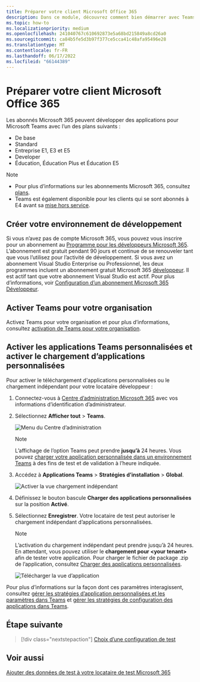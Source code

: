 ```yaml
---
title: Préparer votre client Microsoft Office 365
description: Dans ce module, découvrez comment bien démarrer avec Teams dans Microsoft 365 et créer votre environnement de développement
ms.topic: how-to
ms.localizationpriority: medium
ms.openlocfilehash: 241040767c610692873e5a68bd215849a8cd26a0
ms.sourcegitcommit: ca84b5fe5d3b97f377ce5cca41c48afa95496e28
ms.translationtype: MT
ms.contentlocale: fr-FR
ms.lasthandoff: 06/17/2022
ms.locfileid: "66144389"
---
```

# <a name="prepare-your-microsoft-365-tenant"></a>Préparer votre client Microsoft Office 365

Les abonnés Microsoft 365 peuvent développer des applications pour Microsoft Teams avec l’un des plans suivants :

* De base
* Standard
* Entreprise E1, E3 et E5
* Developer
* Éducation, Éducation Plus et Éducation E5

> [!NOTE]
>
> * Pour plus d’informations sur les abonnements Microsoft 365, consultez [plans](https://products.office.com/business/compare-more-office-365-for-business-plans).
> * Teams est également disponible pour les clients qui se sont abonnés à E4 avant sa [mise hors service](https://support.office.com//article/important-information-for-office-365-enterprise-e4-customers-f9572348-43a2-43fa-a3d8-3b6c9c042147).

## <a name="create-your-development-environment"></a>Créer votre environnement de développement

Si vous n’avez pas de compte Microsoft 365, vous pouvez vous inscrire pour un abonnement au [Programme pour les développeurs Microsoft 365](https://developer.microsoft.com/microsoft-365/dev-program). L’abonnement est gratuit pendant 90 jours et continue de se renouveler tant que vous l’utilisez pour l’activité de développement. Si vous avez un abonnement Visual Studio Enterprise ou Professionnel, les deux programmes incluent un abonnement gratuit Microsoft 365 [développeur](https://aka.ms/MyVisualStudioBenefits). Il est actif tant que votre abonnement Visual Studio est actif. Pour plus d’informations, voir [Configuration d’un abonnement Microsoft 365 Développeur](/office/developer-program/office-365-developer-program-get-started).

## <a name="enable-teams-for-your-organization"></a>Activer Teams pour votre organisation

Activez Teams pour votre organisation et pour plus d’informations, consultez [activation de Teams pour votre organisation](/microsoftteams/enable-features-office-365).

## <a name="enable-custom-teams-apps-and-turn-on-custom-app-uploading"></a>Activer les applications Teams personnalisées et activer le chargement d’applications personnalisées

Pour activer le téléchargement d'applications personnalisées ou le chargement indépendant pour votre locataire développeur :

1. Connectez-vous à [Centre d’administration Microsoft 365](https://admin.microsoft.com/Adminportal/Home?source=applauncher#/homepage#/) avec vos informations d’identification d’administrateur.

2. Sélectionnez **Afficher tout** > **Teams**.

    ![Menu du Centre d’administration](~/assets/images/prepare-test-tenant/admin-center.png)

    > [!Note]
    > L’affichage de l’option Teams peut prendre **jusqu’à** 24 heures. Vous pouvez [charger votre application personnalisée dans un environnement Teams](/microsoftteams/upload-custom-apps#validate) à des fins de test et de validation à l’heure indiquée.

3. Accédez à **Applications Teams** > **Stratégies d’installation** > **Global**.

   ![Activer la vue chargement indépendant](~/assets/images/prepare-test-tenant/turn-on-sideload.png)

4. Définissez le bouton bascule **Charger des applications personnalisées** sur la position **Activé**.

5. Sélectionnez **Enregistrer**. Votre locataire de test peut autoriser le chargement indépendant d’applications personnalisées.

    > [!Note]
    > L’activation du chargement indépendant peut prendre jusqu’à 24 heures. En attendant, vous pouvez utiliser le **chargement pour \<your tenant>** afin de tester votre application. Pour charger le fichier de package .zip de l’application, consultez [Charger des applications personnalisées](/microsoftteams/upload-custom-apps#upload).

    ![Télécharger la vue d’application](~/assets/images/prepare-test-tenant/upload-for-contoso.png)

Pour plus d’informations sur la façon dont ces paramètres interagissent, consultez [gérer les stratégies d’application personnalisées et les paramètres dans Teams](/microsoftteams/teams-custom-app-policies-and-settings) et [gérer les stratégies de configuration des applications dans Teams](/microsoftteams/teams-app-setup-policies).

## <a name="next-step"></a>Étape suivante

> [!div class="nextstepaction"]
> [Choix d’une configuration de test](~/concepts/build-and-test/debug.md)

## <a name="see-also"></a>Voir aussi

[Ajouter des données de test à votre locataire de test Microsoft 365](~/concepts/build-and-test/test-data.md)
